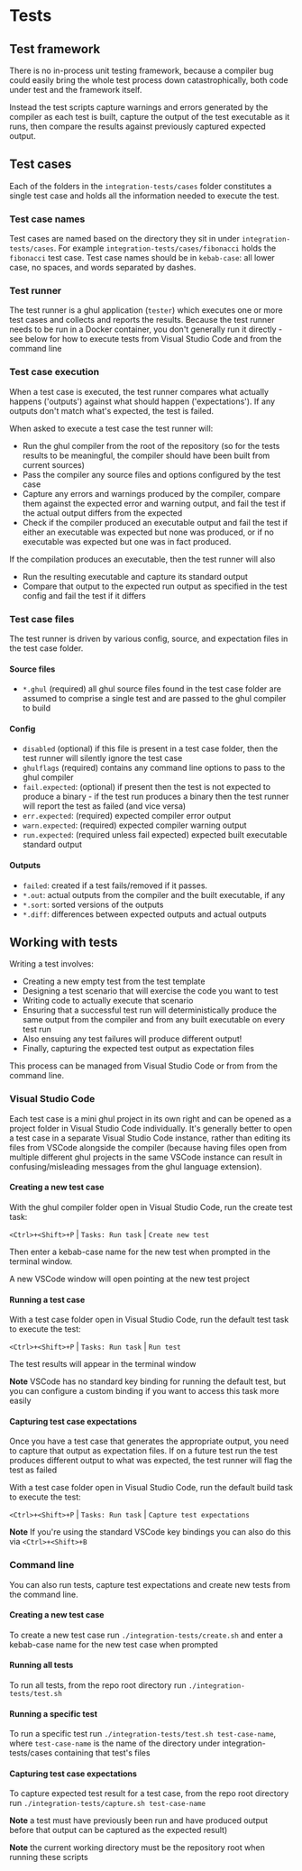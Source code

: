 # Tests

## Test framework

There is no in-process unit testing framework, because a compiler bug could easily bring the whole test process down catastrophically, both code under test and the framework itself.

Instead the test scripts capture warnings and errors generated by the compiler as each test is built, capture the output of the test executable as it runs, then compare the results against previously captured expected output.

## Test cases

Each of the folders in the `integration-tests/cases` folder constitutes a single test case and holds all the information needed to execute the test.

### Test case names

Test cases are named based on the directory they sit in under `integration-tests/cases`. For example `integration-tests/cases/fibonacci` holds the `fibonacci` test case. Test case names should be in `kebab-case`: all lower case, no spaces, and words separated by dashes.

### Test runner

The test runner is a ghul application (`tester`) which executes one or more test cases and collects and reports the results. Because the test runner needs to be run in a Docker container, you don't generally run it directly - see below for how to execute tests from Visual Studio Code and from the command line

### Test case execution

When a test case is executed, the test runner compares what actually happens ('outputs') against what should happen ('expectations'). If any outputs don't match what's expected, the test is failed.

When asked to execute a test case the test runner will:

- Run the ghul compiler from the root of the repository (so for the tests results to be meaningful, the compiler should have been built from current sources)
- Pass the compiler any source files and options configured by the test case
- Capture any errors and warnings produced by the compiler, compare them against the expected error and warning output, and fail the test if the actual output differs from the expected
- Check if the compiler produced an executable output and fail the test if either an executable was expected but none was produced, or if no executable was expected but one was in fact produced.

If the compilation produces an executable, then the test runner will also

- Run the resulting executable and capture its standard output
- Compare that output to the expected run output as specified in the test config and fail the test if it differs

### Test case files

The test runner is driven by various config, source, and expectation files in the test case folder.

#### Source files

- `*.ghul` (required) all ghul source files found in the test case folder are assumed to comprise a single test and are passed to the ghul compiler to build

#### Config

- `disabled` (optional) if this file is present in a test case folder, then the test runner will silently ignore the test case
- `ghulflags` (required) contains any command line options to pass to the ghul compiler
- `fail.expected`: (optional) if present then the test is not expected to produce a binary - if the test run produces a binary then the test runner will report the test as failed (and vice versa)
- `err.expected`: (required) expected compiler error output
- `warn.expected`: (required) expected compiler warning output
- `run.expected`: (required unless fail expected) expected built executable standard output

#### Outputs

- `failed`: created if a test fails/removed if it passes.
- `*.out`: actual outputs from the compiler and the built executable, if any
- `*.sort`: sorted versions of the outputs
- `*.diff`: differences between expected outputs and actual outputs

## Working with tests

Writing a test involves:

- Creating a new empty test from the test template
- Designing a test scenario that will exercise the code you want to test
- Writing code to actually execute that scenario
- Ensuring that a successful test run will deterministically produce the same output from the compiler and from any built executable on every test run
- Also ensuing any test failures will produce different output!
- Finally, capturing the expected test output as expectation files

This process can be managed from Visual Studio Code or from from the command line.

### Visual Studio Code

Each test case is a mini ghul project in its own right and can be opened as a project folder in Visual Studio Code individually. It's generally better to open a test case in a separate Visual Studio Code instance, rather than editing its files from VSCode alongside the compiler (because having files open from multiple different ghul projects in the same VSCode instance can result in confusing/misleading messages from the ghul language extension).

#### Creating a new test case

With the ghul compiler folder open in Visual Studio Code, run the create test task:

`<Ctrl>+<Shift>+P` | `Tasks: Run task` | `Create new test`

Then enter a kebab-case name for the new test when prompted in the terminal window.

A new VSCode window will open pointing at the new test project

#### Running a test case

With a test case folder open in Visual Studio Code, run the default test task to execute the test:

`<Ctrl>+<Shift>+P` | `Tasks: Run task` | `Run test`

The test results will appear in the terminal window

**Note** VSCode has no standard key binding for running the default test, but you can configure a custom binding if you want to access this task more easily

#### Capturing test case expectations

Once you have a test case that generates the appropriate output, you need to capture that output as expectation files. If on a future test run the test produces different output to what was expected, the test runner will flag the test as failed

With a test case folder open in Visual Studio Code, run the default build task to execute the test:

`<Ctrl>+<Shift>+P` | `Tasks: Run task` | `Capture test expectations`

**Note** If you're using the standard VSCode key bindings you can also do this via `<Ctrl>+<Shift>+B`

### Command line

You can also run tests, capture test expectations and create new tests from the command line.

#### Creating a new test case

To create a new test case run `./integration-tests/create.sh` and enter a kebab-case name for the new test case when prompted

#### Running all tests

To run all tests, from the repo root directory run `./integration-tests/test.sh`

#### Running a specific test

To run a specific test run `./integration-tests/test.sh test-case-name`, where `test-case-name` is the name of the directory under integration-tests/cases containing that test's files

#### Capturing test case expectations

To capture expected test result for a test case, from the repo root directory run `./integration-tests/capture.sh test-case-name`

**Note** a test must have previously been run and have produced output before that output can be captured as the expected result)

**Note** the current working directory must be the repository root when running these scripts
